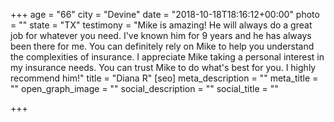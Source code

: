 +++
age = "66"
city = "Devine"
date = "2018-10-18T18:16:12+00:00"
photo = ""
state = "TX"
testimony = "Mike is amazing! He will always do a great job for whatever you need. I've known him for 9 years and he has always been there for me. You can definitely rely on Mike to help you understand the complexities of insurance. I appreciate Mike taking a personal interest in my insurance needs. You can trust Mike to do what's best for you. I highly recommend him!"
title = "Diana R"
[seo]
meta_description = ""
meta_title = ""
open_graph_image = ""
social_description = ""
social_title = ""

+++
